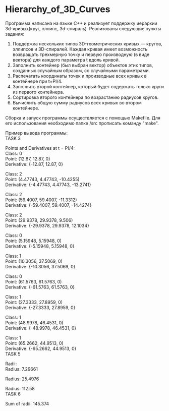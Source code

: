 # Hierarchy_of_3D_Curves
  Программа написана на языке C++ и реализует поддержку иерархии 3d-кривых(круг, эллипс, 3d-спираль).
  Реализованы следующие пункты задания:
  1. Поддержка нескольких типов 3D-геометрических кривых — кругов, эллипсов и 3D-спиралей. Каждая кривая имеет возможность возвращать трехмерную точку и первую производную (в виде вектора) для каждого параметра t вдоль кривой.
  2. Заполнить контейнер (был выбран вектор) объектов этих типов, созданных случайным образом, со случайными параметрами.
  3. Распечатать координаты точек и производные всех кривых в контейнере при t=PI/4.
  4. Заполнить второй контейнер, который будет содержать только круги из первого контейнера.
  5. Сортировка второго контейнера по возрастанию радиусов кругов.
  6. Вычислить общую сумму радиусов всех кривых во втором контейнере.

Сборка и запуск программы осуществляется с помощью Makefile. Для его использования необходимо папке /src прописать команду "make".  
  
Пример вывода программы:  
          TASK 3

Points and Derivatives at t = PI/4:  
Class: 0  
Point: (12.87, 12.87, 0)  
Derivative: {-12.87, 12.87, 0}  

Class: 2  
Point: (4.47743, 4.47743, -10.4255)  
Derivative: {-4.47743, 4.47743, -13.2741}  

Class: 2  
Point: (59.4007, 59.4007, -11.3312)  
Derivative: {-59.4007, 59.4007, -14.4274}  

Class: 2  
Point: (29.9378, 29.9378, 9.506)  
Derivative: {-29.9378, 29.9378, 12.1034}  

Class: 0  
Point: (5.15948, 5.15948, 0)  
Derivative: {-5.15948, 5.15948, 0}  

Class: 1  
Point: (10.3056, 37.5069, 0)  
Derivative: {-10.3056, 37.5069, 0}  

Class: 0  
Point: (61.5763, 61.5763, 0)  
Derivative: {-61.5763, 61.5763, 0}  

Class: 1  
Point: (27.3333, 27.8959, 0)  
Derivative: {-27.3333, 27.8959, 0}  

Class: 1  
Point: (48.9978, 46.4531, 0)  
Derivative: {-48.9978, 46.4531, 0}  

Class: 1  
Point: (65.2662, 44.9513, 0)  
Derivative: {-65.2662, 44.9513, 0}  
      TASK 5
      
Radii:  
Radius: 7.29661

Radius: 25.4976

Radius: 112.58  
        TASK 6

Sum of radii: 145.374
